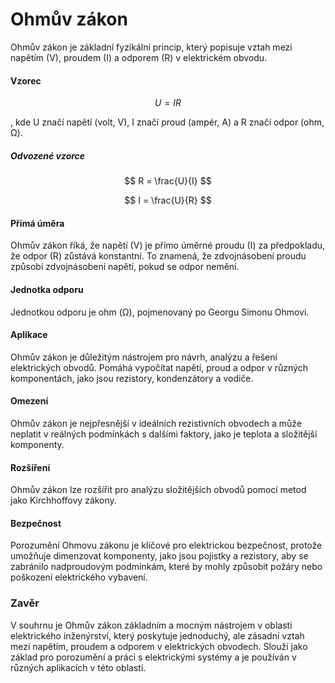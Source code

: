 # Ohmův zákon

Ohmův zákon je základní fyzikální princip, který popisuje vztah mezi napětím (V), proudem (I) a odporem (R) v elektrickém obvodu.

#### Vzorec

$$
U = IR
$$

, kde U značí napětí (volt, V), I značí proud (ampér, A) a R značí odpor (ohm, Ω).

##### Odvozené vzorce

$$
R = \frac{U}{I}
$$

$$
I = \frac{U}{R}
$$

#### Přímá úměra

Ohmův zákon říká, že napětí (V) je přímo úměrné proudu (I) za předpokladu, že odpor (R) zůstává konstantní. To znamená, že zdvojnásobení proudu způsobí zdvojnásobení napětí, pokud se odpor nemění.
#### Jednotka odporu

Jednotkou odporu je ohm (Ω), pojmenovaný po Georgu Simonu Ohmovi.
#### Aplikace

Ohmův zákon je důležitým nástrojem pro návrh, analýzu a řešení elektrických obvodů. Pomáhá vypočítat napětí, proud a odpor v různých komponentách, jako jsou rezistory, kondenzátory a vodiče.
#### Omezení

Ohmův zákon je nejpřesnější v ideálních rezistivních obvodech a může neplatit v reálných podmínkách s dalšími faktory, jako je teplota a složitější komponenty.
#### Rozšíření

Ohmův zákon lze rozšířit pro analýzu složitějších obvodů pomocí metod jako Kirchhoffovy zákony.
#### Bezpečnost

Porozumění Ohmovu zákonu je klíčové pro elektrickou bezpečnost, protože umožňuje dimenzovat komponenty, jako jsou pojistky a rezistory, aby se zabránilo nadproudovým podmínkám, které by mohly způsobit požáry nebo poškození elektrického vybavení.

### Zavěr

V souhrnu je Ohmův zákon základním a mocným nástrojem v oblasti elektrického inženýrství, který poskytuje jednoduchý, ale zásadní vztah mezi napětím, proudem a odporem v elektrických obvodech. Slouží jako základ pro porozumění a práci s elektrickými systémy a je používán v různých aplikacích v této oblasti.